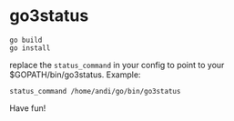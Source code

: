 # go3status

```
go build
go install
```

replace the `status_command` in your config to point to your $GOPATH/bin/go3status. Example:
```
status_command /home/andi/go/bin/go3status
```

Have fun!

